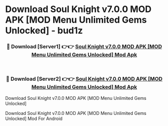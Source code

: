 # Download Soul Knight v7.0.0 MOD APK [MOD Menu Unlimited Gems Unlocked] - bud1z


<div align="center">
<h3>🔴 Download [Server1] 👉👉 <a href="https://apk-comot.site?title=Soul_Knight_v7.0.0_MOD_APK_[MOD_Menu_Unlimited_Gems_Unlocked]">Soul Knight v7.0.0 MOD APK [MOD Menu Unlimited Gems Unlocked] Mod Apk</a></h3><br>
<h3>🔴 Download [Server2] 👉👉 <a href="https://apk-comot.site?title=Soul_Knight_v7.0.0_MOD_APK_[MOD_Menu_Unlimited_Gems_Unlocked]">Soul Knight v7.0.0 MOD APK [MOD Menu Unlimited Gems Unlocked] Mod Apk</a></h3>
</div>



Download Soul Knight v7.0.0 MOD APK [MOD Menu Unlimited Gems Unlocked] 

Download Soul Knight v7.0.0 MOD APK [MOD Menu Unlimited Gems Unlocked] Mod For Android